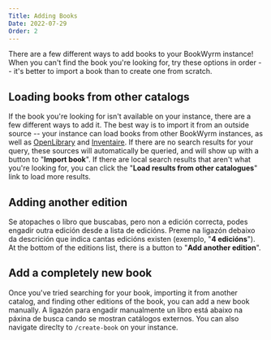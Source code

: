 ```yaml
---
Title: Adding Books
Date: 2022-07-29
Order: 2
---
```


There are a few different ways to add books to your BookWyrm instance! When you can't find the book you're looking for, try these options in order -- it's better to import a book than to create one from scratch.

## Loading books from other catalogs

If the book you're looking for isn't available on your instance, there are a few different ways to add it. The best way is to import it from an outside source -- your instance can load books from other BookWyrm instances, as well as [OpenLibrary](http://openlibrary.org/) and [Inventaire](http://inventaire.io/). If there are no search results for your query, these sources will automatically be queried, and will show up with a button to "**Import book**". If there are local search results that aren't what you're looking for, you can click the "**Load results from other catalogues**" link to load more results.


## Adding another edition

Se atopaches o libro que buscabas, pero non a edición correcta, podes engadir outra edición desde a lista de edicións. Preme na ligazón debaixo da descrición que indica cantas edicións existen (exemplo, "**4 edicións**"). At the bottom of the editions list, there is a button to "**Add another edition**".

## Add a completely new book

Once you've tried searching for your book, importing it from another catalog, and finding other editions of the book, you can add a new book manually. A ligazón para engadir manualmente un libro está abaixo na páxina de busca cando se mostran catálogos externos. You can also navigate direclty to `/create-book` on your instance.
